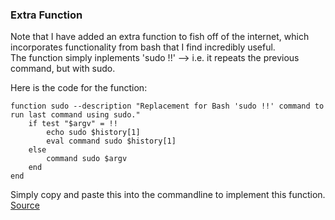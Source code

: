 ### Extra Function
Note that I have added an extra function to fish off of the internet, which incorporates
functionality from bash that I find incredibly useful.
<br />
The function simply inplements 'sudo !!' --> i.e. it repeats the previous command, but with sudo.
<br />

Here is the code for the function:
```
function sudo --description "Replacement for Bash 'sudo !!' command to run last command using sudo."
    if test "$argv" = !!
        echo sudo $history[1]
        eval command sudo $history[1]
    else
        command sudo $argv
    end
end
```
Simply copy and paste this into the commandline to implement this function.
<br />
[Source](https://unix.stackexchange.com/questions/235704/fish-sudo-command-not-found)
